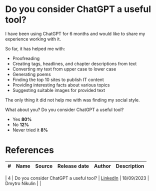 # Do you consider ChatGPT a useful tool?

I have been using ChatGPT for 6 months and would like to share my experience working with it.

So far, it has helped me with:

- Proofreading
- Creating tags, headlines, and chapter descriptions from text
- Converting my text from upper case to lower case
- Generating poems
- Finding the top 10 sites to publish IT content
- Providing interesting facts about various topics
- Suggesting suitable images for provided text

The only thing it did not help me with was finding my social style.

What about you? Do you consider ChatGPT a useful tool?

- Yes **80%**
- No **12%**
- Never tried it **8%**

# References

| # | Name                 | Source                | Release date           |  Author                 | Description   |
| - | ---------------------|---------------------- |----------------------- | ----------------------- |:-------------:|

| 4 | Do you consider ChatGPT a useful tool? | [LinkedIn](https://www.linkedin.com/posts/dimanikulin_chatgpt-activity-7109428850933022721-HDKN?utm_source=share&utm_medium=member_desktop) | 18/09/2023 | Dmytro Nikulin | |
